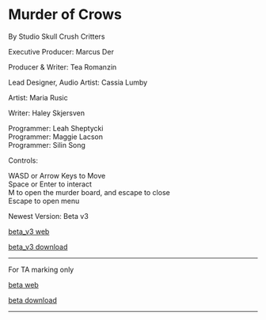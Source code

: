 # Murder of Crows
By Studio Skull Crush Critters

Executive Producer: Marcus Der

Producer & Writer: Tea Romanzin

Lead Designer, Audio Artist: Cassia Lumby

Artist: Maria Rusic

Writer: Haley Skjersven

Programmer: Leah Sheptycki  
Programmer: Maggie Lacson  
Programmer: Silin Song

Controls:

WASD or Arrow Keys to Move <br>
Space or Enter to  interact <br>
M to open the murder board, and escape to close <br>
Escape to open menu <br>

Newest Version: Beta v3

[beta_v3 web](Beta_v3/index.html) 

[beta_v3 download](Beta_v3.zip)

___________________________________________________
For TA marking only

[beta web](Beta_v2/index.html) 

[beta download](Beta_v2.zip)
___________________________________________________
